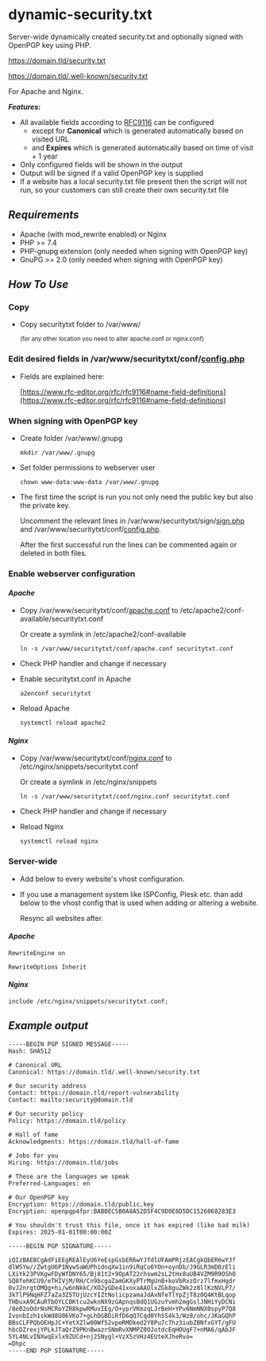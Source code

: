 # dynamic-security.txt

Server-wide dynamically created security.txt and optionally signed with OpenPGP key using PHP.

https://domain.tld/security.txt

https://domain.tld/.well-known/security.txt

For Apache and Nginx.

***Features:***
- All available fields according to [RFC9116](https://www.rfc-editor.org/rfc/rfc9116) can be configured
  - except for **Canonical** which is generated automatically based on visited URL
  - and **Expires** which is generated automatically based on time of visit + 1 year
- Only configured fields will be shown in the output
- Output will be signed if a valid OpenPGP key is supplied
- If a website has a local security.txt file present then the script will not run, so your customers can still create their own security.txt file

## _Requirements_

- Apache (with mod_rewrite enabled) or Nginx
- PHP >= 7.4
- PHP-gnupg extension (only needed when signing with OpenPGP key)
- GnuPG >= 2.0 (only needed when signing with OpenPGP key)

## _How To Use_

### Copy

- Copy securitytxt folder to /var/www/

  <sup>(for any other location you need to alter apache.conf or nginx.conf)</sup>

### Edit desired fields in /var/www/securitytxt/conf/[config.php](securitytxt/conf/config.php)

- Fields are explained here:
  
  [https://www.rfc-editor.org/rfc/rfc9116#name-field-definitions](https://www.rfc-editor.org/rfc/rfc9116#name-field-definitions)

### When signing with OpenPGP key

- Create folder /var/www/.gnupg

  ```mkdir /var/www/.gnupg```

- Set folder permissions to webserver user

  ```chown www-data:www-data /var/www/.gnupg```

- The first time the script is run you not only need the public key but also the private key.
  
  Uncomment the relevant lines in /var/www/securitytxt/sign/[sign.php](securitytxt/sign/sign.php) and /var/www/securitytxt/conf/[config.php](securitytxt/conf/config.php).
  
  After the first successful run the lines can be commented again or deleted in both files.

### Enable webserver configuration

#### _Apache_

- Copy /var/www/securitytxt/conf/[apache.conf](securitytxt/conf/apache.conf) to /etc/apache2/conf-available/securitytxt.conf
  
  Or create a symlink in /etc/apache2/conf-available
  
  ```ln -s /var/www/securitytxt/conf/apache.conf securitytxt.conf```

- Check PHP handler and change if necessary

- Enable securitytxt.conf in Apache

  ```a2enconf securitytxt```

- Reload Apache

  ```systemctl reload apache2```

#### _Nginx_

- Copy /var/www/securitytxt/conf/[nginx.conf](securitytxt/conf/nginx.conf) to /etc/nginx/snippets/securitytxt.conf
  
  Or create a symlink in /etc/nginx/snippets
  
  ```ln -s /var/www/securitytxt/conf/nginx.conf securitytxt.conf```

- Check PHP handler and change if necessary

- Reload Nginx

  ```systemctl reload nginx```

### Server-wide

- Add below to every website's vhost configuration.

- If you use a management system like ISPConfig, Plesk etc. than add below to the vhost config that is used when adding or altering a website.

  Resync all websites after.

#### _Apache_

  ```RewriteEngine on```
  
  ```RewriteOptions Inherit```

#### _Nginx_

  ```include /etc/nginx/snippets/securitytxt.conf;```

## _Example output_

```
-----BEGIN PGP SIGNED MESSAGE-----
Hash: SHA512

# Canonical URL
Canonical: https://domain.tld/.well-known/security.txt

# Our security address
Contact: https://domain.tld/report-vulnerability
Contact: mailto:security@domain.tld

# Our security policy
Policy: https://domain.tld/policy

# Hall of fame
Acknowledgments: https://domain.tld/hall-of-fame

# Jobs for you
Hiring: https://domain.tld/jobs

# These are the languages we speak
Preferred-Languages: en

# Our OpenPGP key
Encryption: https://domain.tld/public.key
Encryption: openpgp4fpr:BAB0EC5B0A8A52D5F4C9D0E8D5DC1526068283E3

# You shouldn't trust this file, once it has expired (like bad milk)
Expires: 2025-01-01T00:00:00Z

-----BEGIN PGP SIGNATURE-----

iQIzBAEBCgAdFiEEgREAlEyU6YeEspGsbER6wYJfdlUFAmPRjzEACgkQbER6wYJf
dlWSYw//ZwtgU6P1NywSaWUPhidnqXw1in9iRqCo6YOn+oynDb/J9GLR3mD8zEli
LXiYk23PVKgwFDyWfDNY65/Bj81t2+9OpAT22rhswm2sL2tHx8uUB4VZM9R9OShO
SQ8fehKCU9/eTHIVjM/RH/Cn9bcgaZamGKXyPTrMgUnB+koVbRxzOrz7lfmxHgdr
0vJ2nrgtOMQg+hi/w6nNkkC/XO2yGDe41xoxaAAOlxZGk8guZWk2z8llKzNVLP7/
3kTlP9NqHFZ7aZa3Z5TUjUzcYIZtNolicpzamaJdAxNfeTlYpZjT8z0Q4KtBLqop
THDuxA9CAuRTbOYLCBKtcu2wknNX9zGApnqsBdQ1UGzuYvmh2mgGslJNHiYyDCNi
/8e02oOdrNsMCRoYZR8kpwRMuvIEg/O+yprVKmzqLJrBeH+YPv6NmNNX0spyP7Q8
IvonbIzh1skWd8U06VKo7+gLhDGBDiRfD6qQ7Cqd0YhSS4k3/Wz8/ohc/JKaGQhP
BBsCLFPQbOEHpJC+YetXZlw00Wf52vpeRMDked2Y8Pu7c7hz3iubZBNfxGYT/gFU
hbcDZrexjYPLkJTaQrZ9PKnBwazrSNmRvXNMPZ0OJotdcEqHOUgF7+nMA6/qAbJF
5YL4NLvINXwqExlx9ZUCd+nj2SNygl+VzX5zVHz4EUteXJheRvo=
=Dhpc
-----END PGP SIGNATURE-----
```

